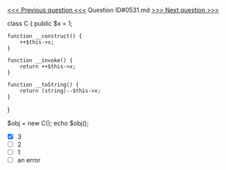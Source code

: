 [<<< Previous question <<<](0530.md)  Question ID#0531.md  [>>> Next question >>>](0532.md) 

class C {
    public $x = 1;

    function __construct() {
        ++$this->x;
    }

    function __invoke() {
        return ++$this->x;
    }

    function __toString() {
        return (string)--$this->x;
    }
}

$obj = new C();
echo $obj();

- [x] 3
- [ ] 2
- [ ] 1
- [ ] an error
